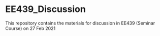 # EE439_Discussion
This repository contains the materials for discussion in EE439 (Seminar Course) on 27 Feb 2021
